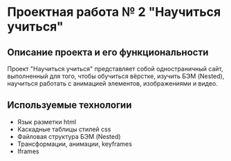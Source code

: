 # Проектная работа № 2 "Научиться учиться"
## Описание проекта и его функциональности
Проект "Научиться учиться" представляет собой одностраничный сайт, выполненный для того, чтобы обучиться вёрстке, изучить БЭМ (Nested), научиться работать с анимацией элементов, изображениями и видео.
## Используемые технологии
* Язык разметки html
* Каскадные таблицы стилей css
* Файловая структура БЭМ (Nested)
* Трансформации, анимации, keyframes
* Iframes